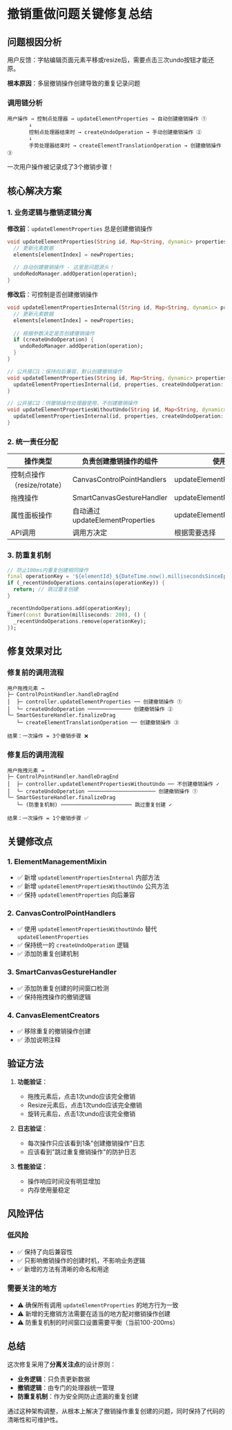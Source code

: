 # 撤销重做问题关键修复总结

## 问题根因分析

用户反馈：字帖编辑页面元素平移或resize后，需要点击三次undo按钮才能还原。

**根本原因**：多层撤销操作创建导致的重复记录问题

### 调用链分析
```
用户操作 → 控制点处理器 → updateElementProperties → 自动创建撤销操作 ①
       ↓
       控制点处理器结束时 → createUndoOperation → 手动创建撤销操作 ②  
       ↓
       手势处理器结束时 → createElementTranslationOperation → 创建撤销操作 ③
```

一次用户操作被记录成了3个撤销步骤！

## 核心解决方案

### 1. 业务逻辑与撤销逻辑分离

**修改前**：`updateElementProperties` 总是创建撤销操作
```dart
void updateElementProperties(String id, Map<String, dynamic> properties) {
  // 更新元素数据
  elements[elementIndex] = newProperties;
  
  // 自动创建撤销操作 - 这里是问题源头！
  undoRedoManager.addOperation(operation);
}
```

**修改后**：可控制是否创建撤销操作
```dart
void updateElementPropertiesInternal(String id, Map<String, dynamic> properties, {bool createUndoOperation = true}) {
  // 更新元素数据
  elements[elementIndex] = newProperties;
  
  // 根据参数决定是否创建撤销操作
  if (createUndoOperation) {
    undoRedoManager.addOperation(operation);
  }
}

// 公共接口1：保持向后兼容，默认创建撤销操作
void updateElementProperties(String id, Map<String, dynamic> properties) {
  updateElementPropertiesInternal(id, properties, createUndoOperation: true);
}

// 公共接口2：供撤销操作处理器使用，不创建撤销操作
void updateElementPropertiesWithoutUndo(String id, Map<String, dynamic> properties) {
  updateElementPropertiesInternal(id, properties, createUndoOperation: false);
}
```

### 2. 统一责任分配

| 操作类型 | 负责创建撤销操作的组件 | 使用的更新方法 |
|---------|---------------------|---------------|
| 控制点操作（resize/rotate） | CanvasControlPointHandlers | updateElementPropertiesWithoutUndo |
| 拖拽操作 | SmartCanvasGestureHandler | updateElementPropertiesWithoutUndo |
| 属性面板操作 | 自动通过updateElementProperties | updateElementProperties |
| API调用 | 调用方决定 | 根据需要选择 |

### 3. 防重复机制

```dart
// 防止100ms内重复创建相同操作
final operationKey = '${elementId}_${DateTime.now().millisecondsSinceEpoch ~/ 100}';
if (_recentUndoOperations.contains(operationKey)) {
  return; // 跳过重复创建
}

_recentUndoOperations.add(operationKey);
Timer(const Duration(milliseconds: 200), () {
  _recentUndoOperations.remove(operationKey);
});
```

## 修复效果对比

### 修复前的调用流程
```
用户拖拽元素 →
├─ ControlPointHandler.handleDragEnd
│  ├─ controller.updateElementProperties ── 创建撤销操作 ①
│  └─ createUndoOperation ────────────── 创建撤销操作 ②
└─ SmartGestureHandler.finalizeDrag
   └─ createElementTranslationOperation ── 创建撤销操作 ③

结果：一次操作 = 3个撤销步骤 ❌
```

### 修复后的调用流程
```
用户拖拽元素 →
├─ ControlPointHandler.handleDragEnd
│  ├─ controller.updateElementPropertiesWithoutUndo ── 不创建撤销操作 ✓
│  └─ createUndoOperation ────────────────────── 创建撤销操作 ①
└─ SmartGestureHandler.finalizeDrag
   └─ (防重复机制) ─────────────────────── 跳过重复创建 ✓

结果：一次操作 = 1个撤销步骤 ✅
```

## 关键修改点

### 1. ElementManagementMixin
- ✅ 新增 `updateElementPropertiesInternal` 内部方法
- ✅ 新增 `updateElementPropertiesWithoutUndo` 公共方法
- ✅ 保持 `updateElementProperties` 向后兼容

### 2. CanvasControlPointHandlers  
- ✅ 使用 `updateElementPropertiesWithoutUndo` 替代 `updateElementProperties`
- ✅ 保持统一的 `createUndoOperation` 逻辑
- ✅ 添加防重复创建机制

### 3. SmartCanvasGestureHandler
- ✅ 添加防重复创建的时间窗口检测
- ✅ 保持拖拽操作的撤销逻辑

### 4. CanvasElementCreators
- ✅ 移除重复的撤销操作创建
- ✅ 添加说明注释

## 验证方法

1. **功能验证**：
   - 拖拽元素后，点击1次undo应该完全撤销
   - Resize元素后，点击1次undo应该完全撤销
   - 旋转元素后，点击1次undo应该完全撤销

2. **日志验证**：
   - 每次操作只应该看到1条"创建撤销操作"日志
   - 应该看到"跳过重复撤销操作"的防护日志

3. **性能验证**：
   - 操作响应时间没有明显增加
   - 内存使用量稳定

## 风险评估

### 低风险
- ✅ 保持了向后兼容性
- ✅ 只影响撤销操作的创建时机，不影响业务逻辑
- ✅ 新增的方法有清晰的命名和用途

### 需要关注的地方
- ⚠️ 确保所有调用 `updateElementProperties` 的地方行为一致
- ⚠️ 新增的无撤销方法需要在适当的地方配对撤销操作创建
- ⚠️ 防重复机制的时间窗口设置需要平衡（当前100-200ms）

## 总结

这次修复采用了**分离关注点**的设计原则：
- **业务逻辑**：只负责更新数据
- **撤销逻辑**：由专门的处理器统一管理
- **防重复机制**：作为安全网防止遗漏的重复创建

通过这种架构调整，从根本上解决了撤销操作重复创建的问题，同时保持了代码的清晰性和可维护性。 